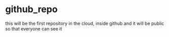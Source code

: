 # github_repo
this will be the first repository in the cloud, inside github and it will be public so that everyone can see it
